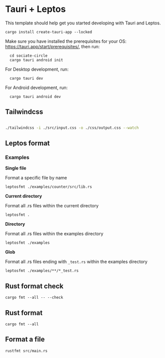 # Tauri + Leptos

This template should help get you started developing with Tauri and Leptos.

```
cargo install create-tauri-app --locked
```

Make sure you have installed the prerequisites for your OS: https://tauri.app/start/prerequisites/, then run:
```
  cd sociate-circle
  cargo tauri android init
```

For Desktop development, run:
```
  cargo tauri dev
```

For Android development, run:
```
  cargo tauri android dev
```


## Tailwindcss

```bash

./tailwindcss -i ./src/input.css -o ./css/output.css --watch

```


## Leptos format

### Examples

**Single file**

Format a specific file by name

`leptosfmt ./examples/counter/src/lib.rs`

**Current directory**

Format all .rs files within the current directory

`leptosfmt .`

**Directory**

Format all .rs files within the examples directory

`leptosfmt ./examples`

**Glob**

Format all .rs files ending with `_test.rs` within the examples directory

`leptosfmt ./examples/**/*_test.rs`

## Rust format check

`cargo fmt --all -- --check`

## Rust format

`cargo fmt --all`

## Format a file

`rustfmt src/main.rs `
